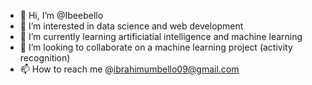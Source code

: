 - 👋 Hi, I’m @Ibeebello
- 👀 I’m interested in data science and web development
- 🌱 I’m currently learning artificiatial intelligence and machine learning
- 💞️ I’m looking to collaborate on a machine learning project (activity recognition)
- 📫 How to reach me @ibrahimumbello09@gmail.com

<!---
Ibeebello/Ibeebello is a ✨ special ✨ repository because its `README.md` (this file) appears on your GitHub profile.
You can click the Preview link to take a look at your changes.
--->
